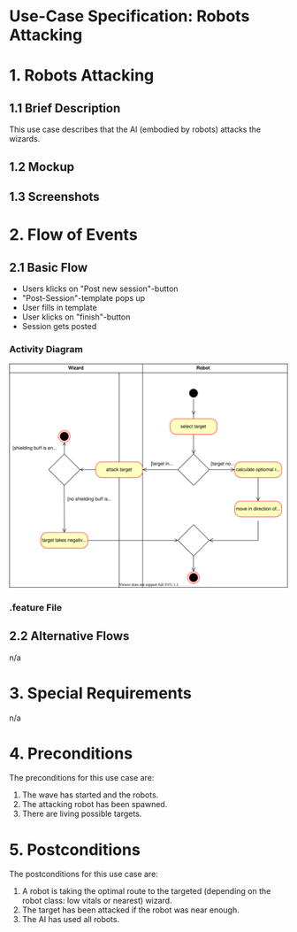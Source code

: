# Use-Case Specification: Robots Attacking

# 1. Robots Attacking

## 1.1 Brief Description
This use case describes that the AI (embodied by robots) attacks the wizards.

## 1.2 Mockup

## 1.3 Screenshots
<INSERT IMAGE HERE>

# 2. Flow of Events

## 2.1 Basic Flow
- Users klicks on "Post new session"-button
- "Post-Session"-template pops up
- User fills in template
- User klicks on "finish"-button
- Session gets posted

### Activity Diagram
![Activity Diagram](../activity_diagrams/robots_attack.svg)

### .feature File

## 2.2 Alternative Flows
n/a

# 3. Special Requirements
n/a

# 4. Preconditions
The preconditions for this use case are:
1. The wave has started and the robots.
2. The attacking robot has been spawned.
3. There are living possible targets.

# 5. Postconditions
The postconditions for this use case are:
1. A robot is taking the optimal route to the targeted (depending on the robot class: low vitals or nearest) wizard.
2. The target has been attacked if the robot was near enough.
3. The AI has used all robots.
